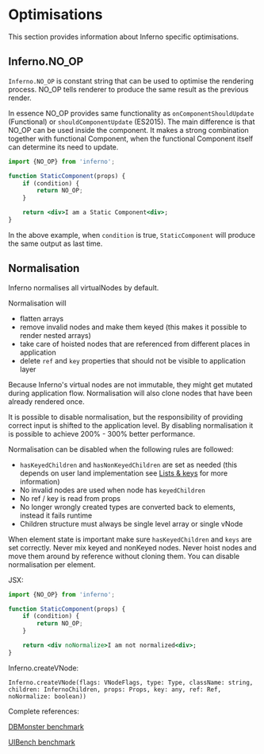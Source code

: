 # Optimisations
This section provides information about Inferno specific optimisations.

## Inferno.NO_OP
`Inferno.NO_OP` is constant string that can be used to optimise the rendering process. NO_OP tells renderer to produce the same result as the previous render.

In essence NO_OP provides same functionality as `onComponentShouldUpdate` (Functional) or `shouldComponentUpdate` (ES2015).
The main difference is that NO_OP can be used inside the component. It makes a strong combination together with functional Component, when the functional Component itself can determine its need to update.

```jsx
import {NO_OP} from 'inferno';

function StaticComponent(props) {
    if (condition) {
        return NO_OP;
    }

    return <div>I am a Static Component<div>;
}
```

In the above example, when `condition` is true, `StaticComponent` will produce the same output as last time.

## Normalisation
Inferno normalises all virtualNodes by default.

Normalisation will

- flatten arrays
- remove invalid nodes and make them keyed (this makes it possible to render nested arrays)
- take care of hoisted nodes that are referenced from different places in application
- delete `ref` and `key` properties that should not be visible to application layer

Because Inferno's virtual nodes are not immutable, they might get mutated during application flow.
Normalisation will also clone nodes that have been already rendered once.

It is possible to disable normalisation, but the responsibility of providing correct input is shifted to the application level.
By disabling normalisation it is possible to achieve 200% - 300% better performance.

Normalisation can be disabled when the following rules are followed:

- `hasKeyedChildren` and `hasNonKeyedChildren` are set as needed (this depends on user land implementation see [Lists & keys](http://localhost:8080/docs/guides/benefits/list-rendering) for more information)
- No invalid nodes are used when node has `keyedChildren`
- No ref / key is read from props
- No longer wrongly created types are converted back to elements, instead it fails runtime
- Children structure must always be single level array or single vNode

When element state is important make sure `hasKeyedChildren` and `keys` are set correctly. Never mix keyed and nonKeyed nodes.
Never hoist nodes and move them around by reference without cloning them. You can disable normalisation per element.

JSX:
```jsx
import {NO_OP} from 'inferno';

function StaticComponent(props) {
    if (condition) {
        return NO_OP;
    }

    return <div noNormalize>I am not normalized<div>;
}
```

Inferno.createVNode:

`Inferno.createVNode(flags: VNodeFlags, type: Type, className: string, children: InfernoChildren, props: Props, key: any, ref: Ref, noNormalize: boolean))`

Complete references:

[DBMonster benchmark](https://github.com/infernojs/inferno/blob/master/benchmarks/dbmonster/app.js)

[UIBench benchmark](https://github.com/infernojs/inferno/blob/master/benchmarks/uibench/app.js)
